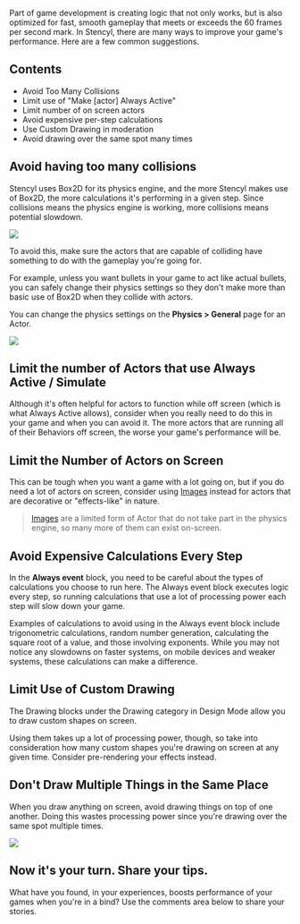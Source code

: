 Part of game development is creating logic that not only works, but is also optimized for fast, smooth gameplay that meets or exceeds the 60 frames per second mark. In Stencyl, there are many ways to improve your game's performance. Here are a few common suggestions.

 
## Contents

* Avoid Too Many Collisions
* Limit use of "Make [actor] Always Active"
* Limit number of on screen actors
* Avoid expensive per-step calculations
* Use Custom Drawing in moderation
* Avoid drawing over the same spot many times
 

## Avoid having too many collisions

Stencyl uses Box2D for its physics engine, and the more Stencyl makes use of Box2D, the more calculations it's performing in a given step. Since collisions means the physics engine is working, more collisions means potential slowdown.

![](http://static.stencyl.com/help/images/CollidingActorsPic.png)

To avoid this, make sure the actors that are capable of colliding have something to do with the gameplay you're going for.

For example, unless you want bullets in your game to act like actual bullets, you can safely change their physics settings so they don't make more than basic use of Box2D when they collide with actors.

You can change the physics settings on the **Physics > General** page for an Actor.

![](http://static.stencyl.com/help/images/PhysicsSettings.png)

 
## Limit the number of Actors that use Always Active / Simulate

Although it's often helpful for actors to function while off screen (which is what Always Active allows), consider when you really need to do this in your game and when you can avoid it. The more actors that are running all of their Behaviors off screen, the worse your game's performance will be.

 
## Limit the Number of Actors on Screen

This can be tough when you want a game with a lot going on, but if you do need a lot of actors on screen, consider using [Images](http://www.stencyl.com/help/view/image-api) instead for actors that are decorative or "effects-like" in nature. 

> [Images](http://www.stencyl.com/help/view/image-api) are a limited form of Actor that do not take part in the physics engine, so many more of them can exist on-screen.
 

## Avoid Expensive Calculations Every Step

In the **Always event** block, you need to be careful about the types of calculations you choose to run here. The Always event block executes logic every step, so running calculations that use a lot of processing power each step will slow down your game. 

Examples of calculations to avoid using in the Always event block include trigonometric calculations, random number generation, calculating the square root of a value, and those involving exponents. While you may not notice any slowdowns on faster systems, on mobile devices and weaker systems, these calculations can make a difference.

 
## Limit Use of Custom Drawing

The Drawing blocks under the Drawing category in Design Mode allow you to draw custom shapes on screen.

Using them takes up a lot of processing power, though, so take into consideration how many custom shapes you're drawing on screen at any given time. Consider pre-rendering your effects instead.


## Don't Draw Multiple Things in the Same Place

When you draw anything on screen, avoid drawing things on top of one another. Doing this wastes processing power since you're drawing over the same spot multiple times.

![](http://static.stencyl.com/help/images/CustomDrawing.png)
 

## Now it's your turn. Share your tips.

What have you found, in your experiences, boosts performance of your games when you're in a bind? Use the comments area below to share your stories.

